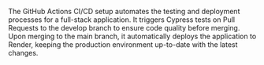 
The GitHub Actions CI/CD setup automates the testing and deployment processes for a full-stack application. It triggers Cypress tests on Pull Requests to the develop branch to ensure code quality before merging. Upon merging to the main branch, it automatically deploys the application to Render, keeping the production environment up-to-date with the latest changes.
